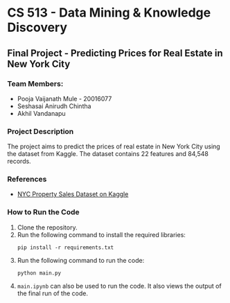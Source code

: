 # CS 513 - Data Mining & Knowledge Discovery
## Final Project - Predicting Prices for Real Estate in New York City

### Team Members:
- Pooja Vaijanath Mule - 20016077
- Seshasai Anirudh Chintha
- Akhil Vandanapu

### Project Description
The project aims to predict the prices of real estate in New York City using the dataset from Kaggle. The dataset contains 22 features and 84,548 records.

### References
- [NYC Property Sales Dataset on Kaggle](https://www.kaggle.com/datasets/new-york-city/nyc-property-sales)

### How to Run the Code
1. Clone the repository.
2. Run the following command to install the required libraries:
   ```
   pip install -r requirements.txt
   ```
3. Run the following command to run the code:
   ```
   python main.py
   ```
4. `main.ipynb` can also be used to run the code. It also views the output of the final run of the code.
